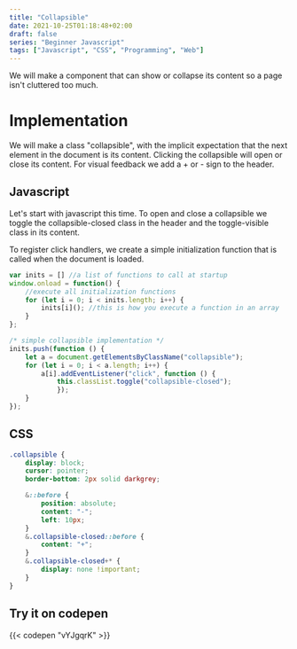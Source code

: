 ```yaml
---
title: "Collapsible"
date: 2021-10-25T01:18:48+02:00
draft: false
series: "Beginner Javascript"
tags: ["Javascript", "CSS", "Programming", "Web"]
---
```


We will make a component that can show or collapse its content so a page isn't cluttered too much.
<!--more-->


# Implementation

We will make a class "collapsible", with the implicit expectation that the next element in the document is its content.
Clicking the collapsible will open or close its content.
For visual feedback we add a + or - sign to the header.

## Javascript
Let's start with javascript this time.  To open and close a collapsible we
toggle the collapsible-closed class in the header and the toggle-visible class
in its content.

To register click handlers, we create a simple initialization function that is
called when the document is loaded.

```Javascript
var inits = [] //a list of functions to call at startup
window.onload = function() {
	//execute all initialization functions
	for (let i = 0; i < inits.length; i++) {
		inits[i](); //this is how you execute a function in an array
	}
};

/* simple collapsible implementation */
inits.push(function () {
	let a = document.getElementsByClassName("collapsible");
	for (let i = 0; i < a.length; i++) {
		a[i].addEventListener("click", function () {
			this.classList.toggle("collapsible-closed");
			});
	}
});
```

## CSS
```SCSS
.collapsible {
	display: block;
	cursor: pointer;
	border-bottom: 2px solid darkgrey;

	&::before {
		position: absolute;
		content: "-";
		left: 10px;
	}
	&.collapsible-closed::before {
		content: "+";
	}
	&.collapsible-closed+* {
		display: none !important;
	}
}
```

## Try it on codepen

{{< codepen "vYJgqrK" >}}
